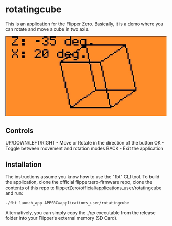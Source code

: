 # rotatingcube

This is an application for the Flipper Zero.
Basically, it is a demo where you can rotate and move a cube in two axis.

![alt text](https://github.com/elch3rto/rotatingcube/blob/main/screencapture.jpeg "Screen capture from Flipper App")

## Controls

UP/DOWN/LEFT/RIGHT - Move or Rotate in the direction of the button
OK - Toggle between movement and rotation modes
BACK - Exit the application

## Installation

The instructions assume you know how to use the "fbt" CLI tool.
To build the application, clone the official flipperzero-firmware repo, clone the contents of this repo to flipperZero/official/applications_user/rotatingcube and run: 
```
./fbt launch_app APPSRC=applications_user/rotatingcube
```
Alternatively, you can simply copy the *.fap* executable from the release folder into your Flipper's external memory (SD Card).




